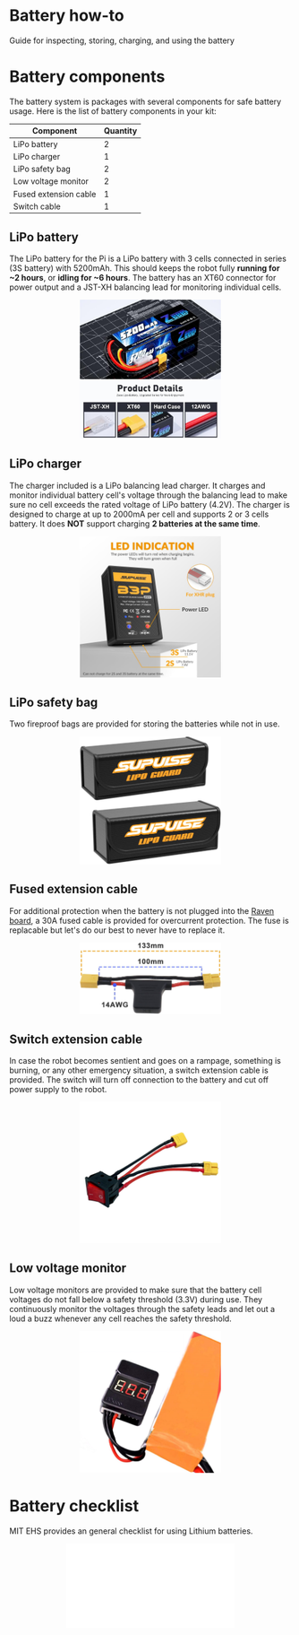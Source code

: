 # Battery how-to
Guide for inspecting, storing, charging, and using the battery

# Battery components

The battery system is packages with several components for safe battery usage. Here is the list of battery components in your kit:

<center>

| Component | Quantity |
|-|-|
| LiPo battery | 2 |
| LiPo charger | 1 |
| LiPo safety bag | 2 |
| Low voltage monitor | 2 |
| Fused extension cable | 1 |
| Switch cable | 1 |

</center>

## LiPo battery
The LiPo battery for the Pi is a LiPo battery with 3 cells connected in series (3S battery) with 5200mAh. This should keeps the robot fully **running for ~2 hours**, or **idling for ~6 hours**. The battery has an XT60 connector for power output and a JST-XH balancing lead for monitoring individual cells.  

<p align="center">
<img src="image/battery.jpg" width="50%" />
</p>

## LiPo charger
The charger included is a LiPo balancing lead charger. It charges and monitor individual battery cell's voltage through the balancing lead to make sure no cell exceeds the rated voltage of LiPo battery (4.2V). The charger is designed to charge at up to 2000mA per cell and supports 2 or 3 cells battery. It does **NOT** support charging **2 batteries at the same time**.

<p align="center">
<img src="image/charger.jpg" width="50%" />
</p>

<!-- > [!CAUTION]
> This LiPo charger is simple. Too simple for charging EVERY kind of battery. It can destroy the batteries, itself, and burn down your place if misused. Therefore, here is a list of DO-NOTs:
> 1. Do not use it for any battery that is not LiPo. 
> 2. Do not use it to charge two batteries at the same time.
> 3. Do not use it to charge battery with lower than 2000mAh.
> 4. Do not leave it unattended while charging. -->

## LiPo safety bag
Two fireproof bags are provided for storing the batteries while not in use.

<p align="center">
<img src="image/safety_bag.jpg" width="50%" />
</p>

## Fused extension cable
For additional protection when the battery is not plugged into the [Raven board](https://github.com/MASLAB/kitbot-how-to?tab=readme-ov-file#hardwares), a 30A fused cable is provided for overcurrent protection. The fuse is replacable but let's do our best to never have to replace it.

<p align="center">
<img src="image/fused_cable.jpg" width="50%" />
</p>

## Switch extension cable
In case the robot becomes sentient and goes on a rampage, something is burning, or any other emergency situation, a switch extension cable is provided. The switch will turn off connection to the battery and cut off power supply to the robot.

<p align="center">
<img src="image/switch_cable.jpg" width="50%" />
</p>

## Low voltage monitor
Low voltage monitors are provided to make sure that the battery cell voltages do not fall below a safety threshold (3.3V) during use. They continuously monitor the voltages through the safety leads and let out a loud a buzz whenever any cell reaches the safety threshold.

<!-- > [!IMPORTANT]  
> Please have the low voltage monitor connected to the battery balancing lead **as long as the battery is in use**. When not in use, feel free to remove the monitor and store the battery in the battery safe bag. -->

<p align="center">
<img src="image/voltage_monitor.png" width="50%" />
</p>

<!-- > [!IMPORTANT]  
> The low voltage monitor is polarized. Please be careful when installing the balancing lead. The black wire should be connected to the first pin (BBX end) as shown in the previous picture. Below is a reference from older generation of the product.
> <p align="center">
> <img src="image/voltage_monitor_connection.png" width="50%" />
> </p> -->

<!-- ## Full battery connection diagram

<p align="center">
<img src="image/battery_diagram.png" width="100%" />
</p>

> [!CAUTION]
> The battery will also power the Pi on through Raven board and conflicts with the USB-C power adapter. **DO NOT USE THE USB-C POWER ADAPTER WITH THE PI WHILE THE BATTERY IS PLUGGED IN** -->

# Battery checklist
MIT EHS provides an general checklist for using Lithium batteries. 

<p align="center">
<embed src="files/Lithium_Battery_Checklist.pdf"
 type="application/pdf">
</p>